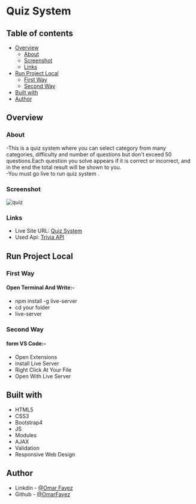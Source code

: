 # Quiz System

## Table of contents

- [Overview](#overview)
  - [About](#About)
  - [Screenshot](#screenshot)
  - [Links](#links)
- [Run Project Local](#Run-Project-Local)
  - [First Way](#First-Way)
  - [Second Way](#Second-Way)
- [Built with](#built-with)
- [Author](#author)
## Overview

### About

-This is a quiz system where you can select category from many categories, difficulty and number of questions but don't exceed 50 questions.Each question you solve appears if it is correct or incorrect, and in the end the total result will be shown to you.<br>
-You must go live to run quiz system .

### Screenshot

![quiz](https://im.ezgif.com/tmp/ezgif-1-c853ad8cb30e.gif)

### Links

- Live Site URL: [Quiz System](https://github.com/OmarFayez/08.Quiz-System)
- Used Api: [Trivia API](https://opentdb.com/api_config.php)

## Run Project Local

### First Way
#### Open Terminal And Write:-
- npm install -g live-server
- cd your folder
- live-server 

### Second Way
#### form VS Code:-
- Open Extensions
- install Live Server
- Right Click At Your File 
- Open With Live Server

## Built with

- HTML5
- CSS3
- Bootstrap4
- JS
- Modules
- AJAX
- Validation
- Responsive Web Design

## Author

- Linkdin - [@Omar Fayez](https://www.linkedin.com/in/fayez-95/)
- Github - [@OmarFayez](https://github.com/OmarFayez)
